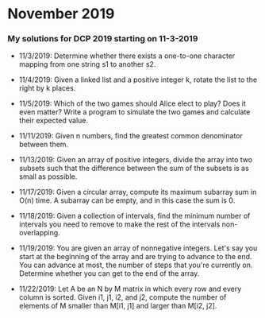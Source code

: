 # November 2019
### My solutions for DCP 2019 starting on 11-3-2019

- 11/3/2019: Determine whether there exists a one-to-one character mapping
from one string s1 to another s2.

- 11/4/2019: Given a linked list and a positive integer k,
rotate the list to the right by k places.

- 11/5/2019: Which of the two games should Alice elect to play? Does it even matter?
Write a program to simulate the two games and calculate their expected value.

- 11/11/2019: Given n numbers, find the greatest common denominator between them.

- 11/13/2019: Given an array of positive integers, divide the array into
two subsets such that the difference between the sum of the subsets
is as small as possible.

- 11/17/2019: Given a circular array, compute its maximum subarray sum in O(n) time.
A subarray can be empty, and in this case the sum is 0.

- 11/18/2019: Given a collection of intervals, find the minimum number of intervals
you need to remove to make the rest of the intervals non-overlapping.

- 11/19/2019: You are given an array of nonnegative integers. Let's say you start
at the beginning of the array and are trying to advance to the end. You can advance
at most, the number of steps that you're currently on. Determine whether you can get
to the end of the array.

- 11/22/2019: Let A be an N by M matrix in which every row and every column is sorted.
Given i1, j1, i2, and j2, compute the number of elements of M smaller than
M[i1, j1] and larger than M[i2, j2].
